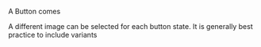 A Button comes


A different image can be selected for each button state.  It is generally best practice to include variants